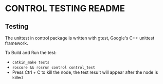 # CONTROL TESTING README  

## Testing  
The unittest in control package is written with gtest, Google's C++ unittest framework.  

To Build and Run the test:  
* ```catkin_make tests```
* ```roscore && rosrun control control_test```   
* Press Ctrl + C to kill the node, the test result will appear after the node is killed   


